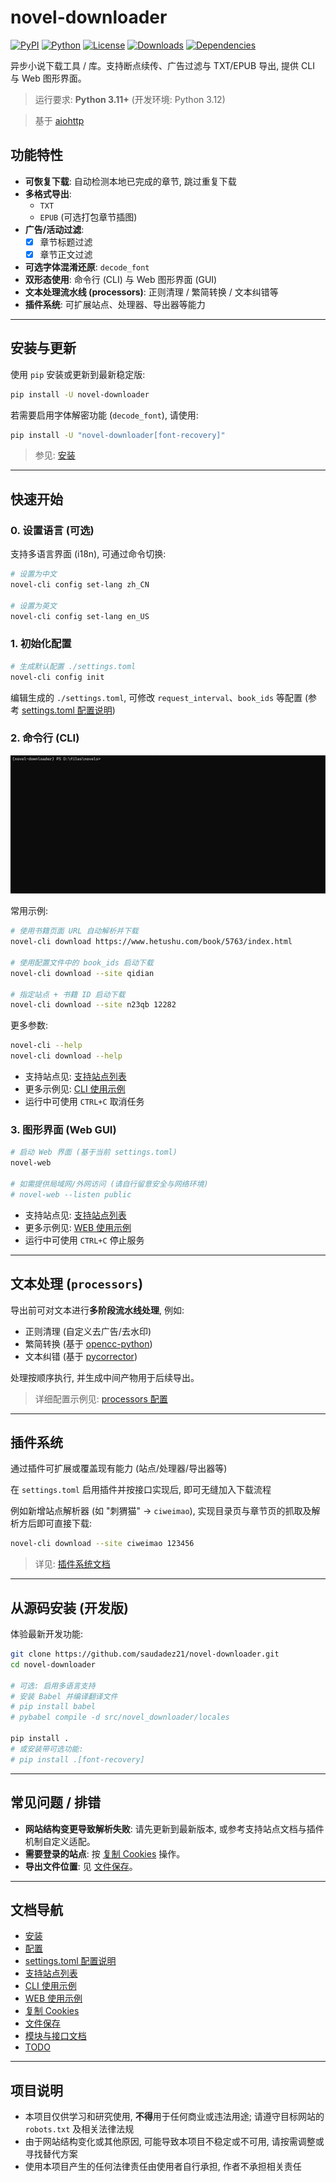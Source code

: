 # novel-downloader

[![PyPI](https://img.shields.io/pypi/v/novel-downloader.svg)](https://pypi.org/project/novel-downloader/)
[![Python](https://img.shields.io/pypi/pyversions/novel-downloader.svg)](https://www.python.org/downloads/)
[![License](https://img.shields.io/github/license/saudadez21/novel-downloader.svg)](https://github.com/saudadez21/novel-downloader/blob/main/LICENSE)
[![Downloads](https://img.shields.io/pypi/dm/novel-downloader.svg)](https://pypistats.org/packages/novel-downloader)
[![Dependencies](https://img.shields.io/librariesio/release/pypi/novel-downloader)](https://libraries.io/pypi/novel-downloader)

异步小说下载工具 / 库。支持断点续传、广告过滤与 TXT/EPUB 导出, 提供 CLI 与 Web 图形界面。

> 运行要求: **Python 3.11+** (开发环境: Python 3.12)

> 基于 [aiohttp](https://github.com/aio-libs/aiohttp)

## 功能特性

* **可恢复下载**: 自动检测本地已完成的章节, 跳过重复下载
* **多格式导出**:
  * `TXT`
  * `EPUB` (可选打包章节插图)
* **广告/活动过滤**:
  * [x] 章节标题过滤
  * [x] 章节正文过滤
* **可选字体混淆还原**: `decode_font`
* **双形态使用**: 命令行 (CLI) 与 Web 图形界面 (GUI)
* **文本处理流水线 (processors)**: 正则清理 / 繁简转换 / 文本纠错等
* **插件系统**: 可扩展站点、处理器、导出器等能力

---

## 安装与更新

使用 `pip` 安装或更新到最新稳定版:

```bash
pip install -U novel-downloader
```

若需要启用字体解密功能 (`decode_font`), 请使用:

```bash
pip install -U "novel-downloader[font-recovery]"
```

> 参见: [安装](docs/1-installation.md)

---

## 快速开始

### 0. 设置语言 (可选)

支持多语言界面 (i18n), 可通过命令切换:

```bash
# 设置为中文
novel-cli config set-lang zh_CN

# 设置为英文
novel-cli config set-lang en_US
```

### 1. 初始化配置

```bash
# 生成默认配置 ./settings.toml
novel-cli config init
```

编辑生成的 `./settings.toml`, 可修改 `request_interval`、`book_ids` 等配置 (参考 [settings.toml 配置说明](docs/3-settings-schema.md))

### 2. 命令行 (CLI)

![cli_download](./docs/images/cli_download.gif)

常用示例:

```bash
# 使用书籍页面 URL 自动解析并下载
novel-cli download https://www.hetushu.com/book/5763/index.html

# 使用配置文件中的 book_ids 启动下载
novel-cli download --site qidian

# 指定站点 + 书籍 ID 启动下载
novel-cli download --site n23qb 12282
```

更多参数:

```bash
novel-cli --help
novel-cli download --help
```

* 支持站点见: [支持站点列表](docs/4-supported-sites.md)
* 更多示例见: [CLI 使用示例](docs/5-cli-usage-examples.md)
* 运行中可使用 `CTRL+C` 取消任务

### 3. 图形界面 (Web GUI)

```bash
# 启动 Web 界面 (基于当前 settings.toml)
novel-web

# 如需提供局域网/外网访问 (请自行留意安全与网络环境)
# novel-web --listen public
```

* 支持站点见: [支持站点列表](docs/4-supported-sites.md)
* 更多示例见: [WEB 使用示例](docs/6-web-usage-examples.md)
* 运行中可使用 `CTRL+C` 停止服务

---

## 文本处理 (`processors`)

导出前可对文本进行**多阶段流水线处理**, 例如:

* 正则清理 (自定义去广告/去水印)
* 繁简转换 (基于 [opencc-python](https://github.com/yichen0831/opencc-python))
* 文本纠错 (基于 [pycorrector](https://github.com/shibing624/pycorrector))

处理按顺序执行, 并生成中间产物用于后续导出。

> 详细配置示例见: [processors 配置](./docs/3-settings-schema.md#processors-配置)

---

## 插件系统

通过插件可扩展或覆盖现有能力 (站点/处理器/导出器等)

在 `settings.toml` 启用插件并按接口实现后, 即可无缝加入下载流程

例如新增站点解析器 (如 "刺猬猫" -> `ciweimao`), 实现目录页与章节页的抓取及解析方后即可直接下载:

```bash
novel-cli download --site ciweimao 123456
```

> 详见: [插件系统文档](./docs/plugins.md)

---

## 从源码安装 (开发版)

体验最新开发功能:

```bash
git clone https://github.com/saudadez21/novel-downloader.git
cd novel-downloader

# 可选: 启用多语言支持
# 安装 Babel 并编译翻译文件
# pip install babel
# pybabel compile -d src/novel_downloader/locales

pip install .
# 或安装带可选功能:
# pip install .[font-recovery]
```

---

## 常见问题 / 排错

* **网站结构变更导致解析失败**: 请先更新到最新版本, 或参考支持站点文档与插件机制自定义适配。
* **需要登录的站点**: 按 [复制 Cookies](docs/copy-cookies.md) 操作。
* **导出文件位置**: 见 [文件保存](docs/file-saving.md)。

---

## 文档导航

* [安装](docs/1-installation.md)
* [配置](docs/2-configuration.md)
* [settings.toml 配置说明](docs/3-settings-schema.md)
* [支持站点列表](docs/4-supported-sites.md)
* [CLI 使用示例](docs/5-cli-usage-examples.md)
* [WEB 使用示例](docs/6-web-usage-examples.md)
* [复制 Cookies](docs/copy-cookies.md)
* [文件保存](docs/file-saving.md)
* [模块与接口文档](docs/api/README.md)
* [TODO](docs/todo.md)

---

## 项目说明

* 本项目仅供学习和研究使用, **不得**用于任何商业或违法用途; 请遵守目标网站的 `robots.txt` 及相关法律法规
* 由于网站结构变化或其他原因, 可能导致本项目不稳定或不可用, 请按需调整或寻找替代方案
* 使用本项目产生的任何法律责任由使用者自行承担, 作者不承担相关责任
